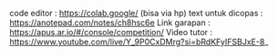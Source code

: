 code editor : https://colab.google/ (bisa via hp)
text untuk dicopas : https://anotepad.com/notes/ch8hsc6e 
Link garapan : https://apus.ar.io/#/console/competition/
Video tutor : https://www.youtube.com/live/Y_9P0CxDMrg?si=bRdKFyIFSBJxE-8_
